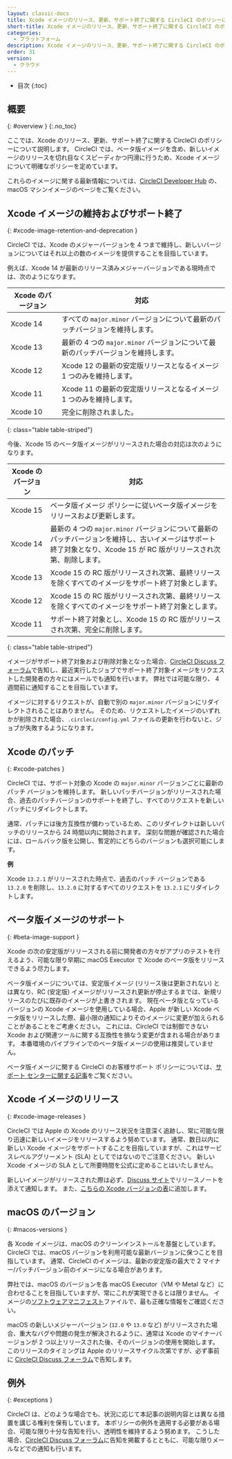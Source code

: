 ```yaml
---
layout: classic-docs
title: Xcode イメージのリリース、更新、サポート終了に関する CircleCI のポリシーについて
short-title: Xcode イメージのリリース、更新、サポート終了に関する CircleCI のポリシーについて
categories:
  - プラットフォーム
description: Xcode イメージのリリース、更新、サポート終了に関する CircleCI のポリシーについて
order: 31
version:
  - クラウド
---
```


* 目次
{:toc}

## 概要
{: #overview }
{:.no_toc}

ここでは、Xcode のリリース、更新、サポート終了に関する CircleCI のポリシーについて説明します。 CircleCI では、ベータ版イメージを含め、新しいイメージのリリースを切れ目なくスピーディかつ円滑に行うため、Xcode イメージについて明確なポリシーを定めています。

これらのイメージに関する最新情報については、[CircleCI Developer Hub](https://circleci.com/developer/machine/image/macos) の、macOS マシンイメージのページをご覧ください。

## Xcode イメージの維持およびサポート終了
{: #xcode-image-retention-and-deprecation }

CircleCI では、Xcode のメジャーバージョンを 4 つまで維持し、新しいバージョンについてはそれ以上の数のイメージを提供することを目指しています。

例えば、Xcode 14 が最新のリリース済みメジャーバージョンである現時点では、次のようになります。

| Xcode のバージョン | 対応                                                 |
| ------------ | -------------------------------------------------- |
| Xcode 14     | すべての `major.minor` バージョンについて最新のパッチバージョンを維持します。     |
| Xcode 13     | 最新の 4 つの `major.minor` バージョンについて最新のパッチバージョンを維持します。 |
| Xcode 12     | Xcode 12 の最新の安定版リリースとなるイメージ 1 つのみを維持します。           |
| Xcode 11     | Xcode 11 の最新の安定版リリースとなるイメージ 1 つのみを維持します。           |
| Xcode 10     | 完全に削除されました。                                        |
{: class="table table-striped"}

今後、Xcode 15 のベータ版イメージがリリースされた場合の対応は次のようになります。

| Xcode のバージョン | 対応                                                                                                 |
| ------------ | -------------------------------------------------------------------------------------------------- |
| Xcode 15     | ベータ版イメージ ポリシーに従いベータ版イメージをリリースおよび更新します。                                                             |
| Xcode 14     | 最新の 4 つの `major.minor` バージョンについて最新のパッチバージョンを維持し、古いイメージはサポート終了対象となり、Xcode 15 が RC 版がリリースされ次第、削除します。 |
| Xcode 13     | Xcode 15 の RC 版がリリースされ次第、最終リリースを除くすべてのイメージをサポート終了対象とします。                                           |
| Xcode 12     | Xcode 15 の RC 版がリリースされ次第、最終リリースを除くすべてのイメージをサポート終了対象とします。                                           |
| Xcode 11     | サポート終了対象とし、Xcode 15 の RC 版がリリースされ次第、完全に削除します。                                                      |
{: class="table table-striped"}

イメージがサポート終了対象および削除対象となった場合、[CircleCI Discuss フォーラム](https://discuss.circleci.com/c/announcements/39)で告知し、最近実行したジョブでサポート終了対象イメージをリクエストした開発者の方々にはメールでも通知を行います。 弊社では可能な限り、 4 週間前に通知することを目指しています。

イメージに対するリクエストが、自動で別の `major.minor` バージョンにリダイレクトされることはありません。 そのため、リクエストしたイメージのいずれかが削除された場合、`.circleci/config.yml` ファイルの更新を行わないと、ジョブが失敗するようになります。

## Xcode のパッチ
{: #xcode-patches }

CircleCI では、サポート対象の Xcode の `major.minor` バージョンごとに最新のパッチ バージョンを維持します。 新しいパッチバージョンがリリースされた場合、過去のパッチバージョンのサポートを終了し、すべてのリクエストを新しいパッチにリダイレクトします。

通常、パッチには後方互換性が備わっているため、このリダイレクトは新しいパッチのリリースから 24 時間以内に開始されます。 深刻な問題が確認された場合には、ロールバック版を公開し、暫定的にどちらのバージョンも選択可能にします。

**例**

Xcode `13.2.1` がリリースされた時点で、過去のパッチ バージョンである `13.2.0` を削除し、`13.2.0` に対するすべてのリクエストを `13.2.1` にリダイレクトします。

## ベータ版イメージのサポート
{: #beta-image-support }

Xcode の次の安定版がリリースされる前に開発者の方々がアプリのテストを行えるよう、可能な限り早期に macOS Executor で Xcode のベータ版をリリースできるよう尽力します。

ベータ版イメージについては、安定版イメージ (リリース後は更新されない) とは異なり、RC (安定版) イメージがリリースされ更新が停止するまでは、新規リリースのたびに既存のイメージが上書きされます。 現在ベータ版となっているバージョンの Xcode イメージを使用している場合、Apple が新しい Xcode ベータ版をリリースした際、最小限の通知によりそのイメージに変更が加えられることがあることをご考慮ください。 これには、CircleCI では制御できない Xcode および関連ツールに関する互換性を損なう変更が含まれる場合があります。 本番環境のパイプラインでのベータ版イメージの使用は推奨していません。

ベータ版イメージに関する CircleCI のお客様サポート ポリシーについては、[サポート センターに関する記事](https://support.circleci.com/hc/ja-jp/articles/360046930351-What-is-CircleCI-s-Xcode-Beta-Image-Support-Policy-)をご覧ください。

## Xcode イメージのリリース
{: #xcode-image-releases }

CircleCI では Apple の Xcode のリリース状況を注意深く追跡し、常に可能な限り迅速に新しいイメージをリリースするよう努めています。 通常、数日以内に新しい Xcode イメージをサポートすることを目指していますが、これはサービスレベルアグリーメント (SLA) としてではないのでご注意ください。 新しい Xcode イメージの SLA として所要時間を公式に定めることはいたしません。

新しいイメージがリリースされた際は必ず、[Discuss サイト](https://discuss.circleci.com/c/announcements/39)でリリースノートを添えて通知します。 また、[こちらの Xcode バージョンの表]({{site.baseurl}}/ja/2.0/using-macos/#supported-xcode-versions)に追加します。

## macOS のバージョン
{: #macos-versions }

各 Xcode イメージは、macOS のクリーンインストールを基盤としています。 CircleCI では、macOS バージョンを利用可能な最新バージョンに保つことを目指しています。 通常、CircleCI のイメージは、最新の安定版の最大で 2 マイナー/パッチバージョン前のイメージになる場合があります。

弊社では、macOS のバージョンを各 macOS Executor（VM や Metal など）に合わせることを目指していますが、常にこれが実現できるとは限りません。 イメージの[ソフトウェアマニフェスト]({{site.baseurl}}/ja/2.0/testing-ios/#supported-xcode-versions)ファイルで、最も正確な情報をご確認ください。

macOS の新しいメジャーバージョン (`12.0` や `13.0` など) がリリースされた場合、重大なバグや問題の発生が解決されるように、通常は Xcode のマイナーバージョンが 2 つ以上リリースされた後、そのバージョンの使用を開始します。 このリリースのタイミングは Apple のリリースサイクル次第ですが、必ず事前に [CircleCI Discuss フォーラム](https://discuss.circleci.com/c/announcements/39)で告知します。

## 例外
{: #exceptions }

CircleCI は、どのような場合でも、状況に応じて本記事の説明内容とは異なる措置を講じる権利を保有しています。 本ポリシーの例外を適用する必要がある場合、可能な限り十分な告知を行い、透明性を維持するよう努めます。 こうした場合、[CircleCI Discuss フォーラム](https://discuss.circleci.com/c/announcements/39)に告知を掲載するとともに、可能な限りメールなどでの通知も行います。
